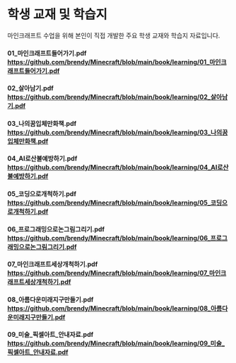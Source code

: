 # 학생 교재 및 학습지
마인크래프트 수업을 위해 본인이 직접 개발한 주요 학생 교재와 학습지 자료입니다.

#### 01_마인크래프트들어가기.pdf https://github.com/brendy/Minecraft/blob/main/book/learning/01_마인크래프트들어가기.pdf
#### 02_살아남기.pdf https://github.com/brendy/Minecraft/blob/main/book/learning/02_살아남기.pdf
#### 03_나의꿈입체만화책.pdf https://github.com/brendy/Minecraft/blob/main/book/learning/03_나의꿈입체만화책.pdf
#### 04_AI로산불예방하기.pdf https://github.com/brendy/Minecraft/blob/main/book/learning/04_AI로산불예방하기.pdf
#### 05_코딩으로개척하기.pdf https://github.com/brendy/Minecraft/blob/main/book/learning/05_코딩으로개척하기.pdf
#### 06_프로그래밍으로논그림그리기.pdf https://github.com/brendy/Minecraft/blob/main/book/learning/06_프로그래밍으로논그림그리기.pdf
#### 07_마인크래프트세상개척하기.pdf https://github.com/brendy/Minecraft/blob/main/book/learning/07_마인크래프트세상개척하기.pdf
#### 08_아름다운미래지구만들기.pdf https://github.com/brendy/Minecraft/blob/main/book/learning/08_아름다운미래지구만들기.pdf
#### 09_미술_픽셀아트_안내자료.pdf https://github.com/brendy/Minecraft/blob/main/book/learning/09_미술_픽셀아트_안내자료.pdf
